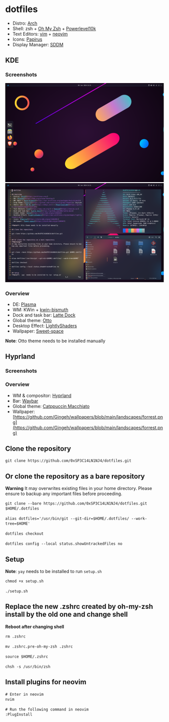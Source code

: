 # dotfiles
- Distro: [Arch](https://archlinux.org/)
- Shell: zsh + [Oh My Zsh](https://ohmyz.sh/) + [Powerlevel10k](https://github.com/romkatv/powerlevel10k)
- Text Editors: [vim](https://www.vim.org/) + [neovim](https://neovim.io/)
- Icons: [Papirus](https://archlinux.org/packages/extra/any/papirus-icon-theme/)
- Display Manager: [SDDM](https://github.com/sddm/sddm/)


## KDE
### Screenshots
![](screenshots/Desktop.png)
![](screenshots/Konsole-Dolphin.png)

### Overview
- DE: [Plasma](https://kde.org/plasma-desktop/)
- WM: KWin + [kwin-bismuth](https://aur.archlinux.org/packages/kwin-bismuth)
- Dock and task bar: [Latte Dock](https://github.com/KDE/latte-dock)
- Global theme: [Otto](https://store.kde.org/p/1358262)
- Desktop Effect: [LightlyShaders](https://aur.archlinux.org/packages/lightlyshaders-git)
- Wallpaper: [Sweet-space](https://store.kde.org/p/1309907)

**Note**: Otto theme needs to be installed manually


## Hyprland
### Screenshots

### Overview
- WM & compositor: [Hyprland](https://hyprland.org/)
- Bar: [Waybar](https://github.com/Alexays/Waybar)
- Global theme: [Catppuccin Macchiato](https://github.com/catppuccin/catppuccin)
- Wallpaper: [https://github.com/Gingeh/wallpapers/blob/main/landscapes/forrest.png](https://github.com/Gingeh/wallpapers/blob/main/landscapes/forrest.png)


## Clone the repository
```
git clone https://github.com/0xSP3C14LN1NJ4/dotfiles.git
```

## Or clone the repository as a bare repository
**Warning**
It may overwrites existing files in your home directory. Please ensure to backup any important files before proceeding.

```
git clone --bare https://github.com/0xSP3C14LN1NJ4/dotfiles.git $HOME/.dotfiles

alias dotfiles='/usr/bin/git --git-dir=$HOME/.dotfiles/ --work-tree=$HOME'

dotfiles checkout

dotfiles config --local status.showUntrackedFiles no
```

## Setup
**Note**: `yay` needs to be installed to run `setup.sh`
```
chmod +x setup.sh

./setup.sh
```

## Replace the new .zshrc created by oh-my-zsh install by the old one and change shell
**Reboot after changing shell**
```
rm .zshrc

mv .zshrc.pre-oh-my-zsh .zshrc

source $HOME/.zshrc

chsh -s /usr/bin/zsh
```

## Install plugins for neovim
```
# Enter in neovim
nvim

# Run the following command in neovim
:PlugInstall
```
